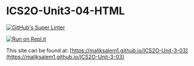 # ICS2O-Unit3-04-HTML

[![GitHub's Super Linter](https://github.com/maliksalem1/ICS2O-Unit-3-03/workflows/GitHub's%20Super%20Linter/badge.svg)](https://github.com/maliksalem1/ICS2O-Unit-3-03/actions)

[![Run on Repl.it](https://repl.it/badge/github/maliksalem1/ICS2O-Unit-3-03)](https://repl.it/github/maliksalem1/ICS2O-Unit-3-03)

This site can be found at: [https://maliksalem1.github.io/ICS2O-Unit-3-03](https://maliksalem1.github.io/ICS2O-Unit-3-03)
